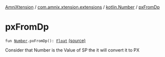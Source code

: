 [AmniXtension](../../index.md) / [com.amnix.xtension.extensions](../index.md) / [kotlin.Number](index.md) / [pxFromDp](./px-from-dp.md)

# pxFromDp

`fun `[`Number`](https://kotlinlang.org/api/latest/jvm/stdlib/kotlin/-number/index.html)`.pxFromDp(): `[`Float`](https://kotlinlang.org/api/latest/jvm/stdlib/kotlin/-float/index.html) [(source)](https://github.com/AmniX/AmniXTension/tree/master/AmniXtension/src/main/java/com/amnix/xtension/extensions/NumberExtensions.kt#L21)

Consider that Number is the Value of SP the it will convert it to PX

